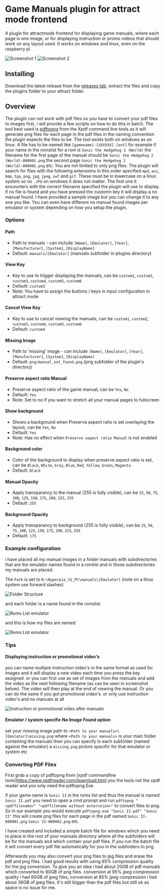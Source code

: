 # Game Manuals plugin for attract mode frontend
A plugin for attractmode frontend for displaying game manuals, where each page is one image, or for displaying instruction or promo videos that should work on any layout used. It works on windows and linux, even on the raspberry pi

![Screenshot 1](/img/screenshot1.png) ![Screenshot 2](/img/screenshot2.png)

## Installing
Download the latest release from the [releases tab](https://github.com/joyrider3774/attract_gamemanuals_plugin/releases), extract the files and copy the plugins folder to your attract folder.

## Overview
The plugin can not work with pdf files so you have to convert your pdf files to images first, i will provide a few scripts on how to do this in batch. The tool best used is [pdftopng](https://www.xpdfreader.com/download.html) from the Xpdf command line tools as it will generate png files for each page in the pdf files in the naming convention the plugin expects the files to be. The tool exists both on windows as on linux. A file has to be named like `[gamename]-[XXXXXX].[ext]` for example if your name in the romslist for a rom is `Sonic the Hedgehog 2 (World)` the filename for the first page of the manual should be `Sonic the Hedgehog 2 (World)-000001.png` the second page `Sonic the Hedgehog 2 (World)-000002.png` etc. You are not limited to only png files. The plugin will search for files with the following extensions in this order specified `mp4`, `avi`, `bmp`, `tga`, `png`, `jpg`, `jpeg`, `swf` and `gif`. These must be in lowercase on a linux system so no `.JPG` on windows it does not matter. The first one it encounters with the correct filename specified the plugin will use to display. if no file is found and you have pressed the customn key it will display a no manual found. I have provided a sample image but you can change it to any one you like. You can even have different no manual found images per emulator or system depending on how you setup the plugin.

### Options 

#### Path 
* Path to manuals - can include `[Name]`, `[Emulator]`, `[Year]`, `[Manufacturer]`, `[System]`, `[DisplayName]`
* Default: `manuals/[Emulator]` (manuals subfolder in plugins directory)

#### View Key
* Key to use to trigger displaying the manuals, can be `custom1`, `custom2`, `custom3`, `custom4`, `custom5`, `custom6`
* Default: `custom3`
* Note: You have to assign the buttons / keys in input configuration in attract mode
	
#### Cancel View Key
* Key to use to cancel viewing the manuals, can be `custom1`, `custom2`, `custom3`, `custom4`, `custom5`, `custom6`
* Default: `custom4`

#### Missing Image 
* Path to 'missing' image - can include `[Name]`, `[Emulator]`, `[Year]`, `[Manufacturer]`, `[System]`, `[DisplayName]`
* Default: `png/manual_not_found.png` (png subfolder of the plugin's directory)

#### Preserve aspect ratio Manual
* Preserve aspect ratio of the game manual, can be `Yes`, `No`
* Default: `Yes`
* Note: Set to no if you want to stretch all your manual pages to fullscreen

#### Show background
* Shows a background when Preserve aspect ratio is set overlaying the layout, can be `Yes`, `No`
* Default: `Yes`
* Note: Has no effect when `Preserve aspect ratio Manual` is not enabled 

#### Background color
* Color of the background to display when preserve aspect ratio is set, can be `Black`, `White`, `Grey`, `Blue`, `Red`, `Yellow`, `Green`, `Magenta` 
* Default: `Black`

#### Manual Opacity
* Apply transparancy to the manual (255 is fully visible), can be `25`, `50`, `75`, `100`, `125`, `150`, `175`, `200`, `225`, `255`
* Default: `255` 

#### Background Opacity
* Apply transparancy to background (255 is fully visible), can be `25`, `50`, `75`, `100`, `125`, `150`, `175`, `200`, `225`, `255`
* Default: `175`

### Example configuration
i have placed all my manual images in a folder manuals with subdirectories that are the emulator names found in a romlist and in those subdirectories my manuals are placed.

The `Path` is set to `N:\Hyperpie_V2_PC\manuals\[Emulator]` (note on a linux system use forward slashes)

![Folder Structure](/img/folderstructure.PNG)

and each folder is a name found in the romslist

![Roms List emulator](/img/romlistemulator.PNG)

and this is how my files are named

![Roms List emulator](/img/filestructure.PNG)

### Tips

#### Displaying instruction or promotional video's
you can name multiple instruction video's in the same format as used for images and it will display a new video each time you press the key assigned. or you can first use as set of images from the manuals and add the video as the next following filename (as can be seen in screenshot below). The video will then play at the end of viewing the manual. Or you can do the same if you got promotional video's. or only use instruction video's and no manuals at all

![Instruction or promotional video after manuals](/img/promotionvideoattheend.png)  

#### Emulator / system specific No Image Found option
set your missing image path to `<Path to your manuals>\[Emulator]\missing.png` where `<Path to your manuals>` is your main folder containing the manuals then you can specify in each subfolder (named against the emulator) a `missing.png` picture specific for that emulator or system etc

### Converting PDF Files
First grab a copy of pdftopng from [xpdf commandline tools]https://www.xpdfreader.com/download.html you the tools not the xpdf reader and you only need the pdftopng.Exe.

if your game name is `Sonic II` in the roms list and thus the manual is named `Sonic II.pdf` you need to open a cmd prompt and run `pdftopng "<pdffilename>" "<pdffilename without externsion>"` to convert files to png. So in our example you would execute `pdftopng.exe "Sonic II.pdf" "Sonic II"` this will create png files for each page in the pdf named `Sonic II-000001.png` `Sonic II-000002.png` etc.

I have created and included a simple batch file for windows which you need to place in the root of your manuals directory where all the subfolders will be for the manuals and which contain your pdf files. If you run the batch file it will convert every pdf file automatically for you in the subfolders to png

Afterwards you may also convert your png files to jpg files and erase the pdf and png files. I had good results with using 85% compression quality for the jpg conversion. To give you an idea i had about 20GB of pdf manuals which converted to 80GB of png files. conversion at 95% jpeg compression quality i had 60GB of jpeg files, conversion at 85% jpeg compression i had about 36GB of jpeg files. It's still bigger than the pdf files but still ok as space is no issue for me.
